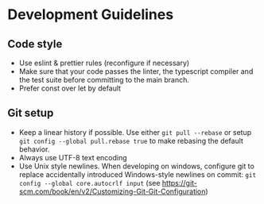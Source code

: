 # Development Guidelines

## Code style

- Use eslint & prettier rules (reconfigure if necessary)
- Make sure that your code passes the linter, the typescript compiler and the test suite before committing to the main branch.
- Prefer const over let by default

## Git setup

- Keep a linear history if possible.
  Use either `git pull --rebase` or setup `git config --global pull.rebase true` to make rebasing the default behavior.
- Always use UTF-8 text encoding
- Use Unix style newlines.
  When developing on windows, configure git to replace accidentally introduced Windows-style newlines on commit:
  `git config --global core.autocrlf input` (see https://git-scm.com/book/en/v2/Customizing-Git-Git-Configuration)
